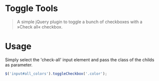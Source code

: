 # Toggle Tools

> A simple jQuery plugin to toggle a bunch of checkboxes with a »Check all« checkbox.

# Usage

Simply select the 'check-all' input element and pass the class of the childs as parameter.

```javascript
$('input#all_colors').toggleCheckbox('.color');
```
